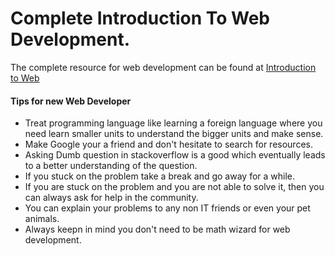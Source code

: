 # Complete Introduction To Web Development.
The complete resource for web development can be found at [Introduction to Web](https://www.bit.ly/intro-web-dev)




#### Tips for new Web Developer
* Treat programming language like learning a foreign language where you need learn smaller units to understand the bigger units and make sense.
* Make Google your a friend and don't hesitate to search for resources.
* Asking Dumb question in stackoverflow is a good which eventually leads to a better understanding of the question.
* If you stuck on the problem take a break and go away for a while.
* If you are stuck on the problem and you are not able to solve it, then you can always ask for help in the community.
* You can explain your problems to any non IT friends or even your pet animals.
* Always keepn in mind you don't need to be math wizard for web development.
